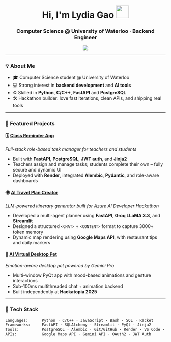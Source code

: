 <!-- Lydia Gao's GitHub Profile README -->

<h1 align="center">Hi, I'm Lydia Gao <img src="https://media.giphy.com/media/hvRJCLFzcasrR4ia7z/giphy.gif" width="40px"></h1>
<h3 align="center">Computer Science @ University of Waterloo · Backend Engineer</h3>

<div align="center">
  <img src="https://readme-typing-svg.herokuapp.com?font=Fira+Code&size=20&pause=1000&color=8A2BE2&center=true&vCenter=true&multiline=true&width=720&height=90&lines=Building+full-stack+apps+with+FastAPI+and+LLMs.;Lover+of+systems,+APIs,+and+real-world+impact.;Crafting+tools+from+code,+idea+to+deployment.">
</div>

---

### 💡 About Me

- 🎓 Computer Science student @ University of Waterloo  
- 💻 Strong interest in **backend development** and **AI tools**
- ⚙️ Skilled in **Python**, **C/C++**, **FastAPI** and **PostgreSQL**
- 🛠️ Hackathon builder: love fast iterations, clean APIs, and shipping real tools

---

### 🚀 Featured Projects

#### 🗓️ [Class Reminder App](https://github.com/ym2244/Teacher_Reminder_App)
*Full-stack role-based task manager for teachers and students*

- Built with **FastAPI**, **PostgreSQL**, **JWT auth**, and **Jinja2**
- Teachers assign and manage tasks; students complete their own – fully secure and dynamic UI
- Deployed with **Render**, integrated **Alembic**, **Pydantic**, and role-aware dashboards

#### 🌍 [AI Travel Plan Creator](https://github.com/ym2244/ContentCreator-TravelPlan-api)  
*LLM-powered itinerary generator built for Azure AI Developer Hackathon*

- Developed a multi-agent planner using **FastAPI**, **Groq LLaMA 3.3**, and **Streamlit**
- Designed a structured `<CHAT>` + `<CONTENT>` format to capture 3000+ token memory
- Dynamic map rendering using **Google Maps API**, with restaurant tips and daily markers

#### 🐾 [AI Virtual Desktop Pet](https://github.com/ym2244/AI-virtual-pet)
*Emotion-aware desktop pet powered by Gemini Pro*

- Multi-window PyQt app with mood-based animations and gesture interactions
- Sub-100ms multithreaded chat + animation backend
- Built independently at **Hackatopia 2025**

---

### 🧰 Tech Stack

```bash
Languages:      Python · C/C++ · JavaScript · Bash · SQL · Racket
Frameworks:     FastAPI · SQLAlchemy · Streamlit · PyQt · Jinja2  
Tools:          PostgreSQL · Alembic · Git/GitHub · Render · VS Code · Linux/Windows
APIs:           Google Maps API · Gemini API · OAuth2 · JWT Auth
